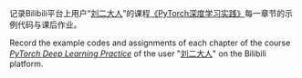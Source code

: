 记录Bilibili平台上用户“[刘二大人](https://liuii.github.io/)”的课程[《PyTorch深度学习实践》](https://www.bilibili.com/video/BV1Y7411d7Ys)每一章节的示例代码与课后作业。

Record the example codes and assignments of each chapter of the course *[PyTorch Deep Learning Practice](https://www.bilibili.com/video/BV1Y7411d7Ys)* of the user "[刘二大人](https://liuii.github.io/)" on the Bilibili platform.